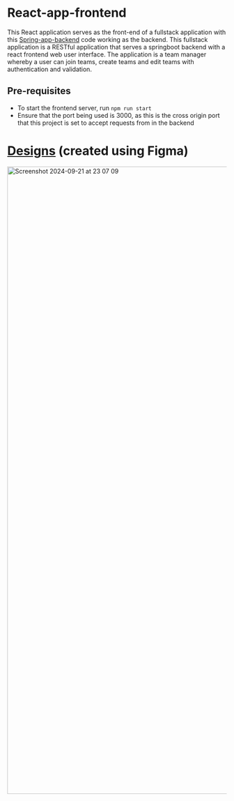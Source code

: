 # React-app-frontend

This React application serves as the front-end of a fullstack application with this [Spring-app-backend](https://github.com/000kev/spring-app-backend) code working as the backend. This fullstack application is a RESTful application that serves a springboot backend with a react frontend web user interface. The application is a team manager whereby a user can join teams, create teams and edit teams with authentication and validation.

## Pre-requisites
- To start the frontend server, run `npm run start`
- Ensure that the port being used is 3000, as this is the cross origin port that this project is set to accept requests from in the backend


# [Designs](https://www.figma.com/design/eMFjX6vDgTJ3Isc5MG38cN/Team-Manager-(React-Frontend)?node-id=0-1&t=loQ05Uesyd21JOpM-1) (created using Figma)


<img width="1440" alt="Screenshot 2024-09-21 at 23 07 09" src="https://github.com/user-attachments/assets/90e1f8f3-fe04-4f94-ae78-a0d27329a342">
